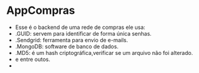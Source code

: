 # AppCompras

- Esse é o backend de uma rede de compras ele usa:
- .GUID: servem para identificar de forma única senhas.
- .Sendgrid: ferramenta para envio de e-mails.
- .MongoDB: software de banco de dados.
- .MD5: é um hash criptográfica,verificar se um arquivo não foi alterado.
- e entre outos.
- 